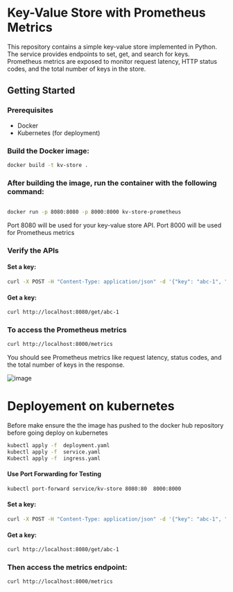 # Key-Value Store with Prometheus Metrics

This repository contains a simple key-value store implemented in Python. The service provides endpoints to set, get, and search for keys. Prometheus metrics are exposed to monitor request latency, HTTP status codes, and the total number of keys in the store.

## Getting Started

### Prerequisites

- Docker
- Kubernetes (for deployment)

### Build the Docker image:

```bash
docker build -t kv-store .
```

### After building the image, run the container with the following command:
```bash

docker run -p 8080:8080 -p 8000:8000 kv-store-prometheus
```

Port 8080 will be used for your key-value store API.
Port 8000 will be used for Prometheus metrics

### Verify the APIs

#### Set a key:

 ```bash
curl -X POST -H "Content-Type: application/json" -d '{"key": "abc-1", "value": "123"}' http://localhost:8080/set
 ```
#### Get a key:

```bash
curl http://localhost:8080/get/abc-1
```
### To access the Prometheus metrics

```bash
curl http://localhost:8000/metrics
```
You should see Prometheus metrics like request latency, status codes, and the total number of keys in the response.

![image](https://github.com/user-attachments/assets/e6b22707-5a28-4766-b6a4-13aaf649db55)

# Deployement on kubernetes
Before make ensure the the image has pushed to the docker hub repository before going deploy on kubernetes

```bash
kubectl apply -f  deployment.yaml
kubectl apply -f  service.yaml
Kubectl apply -f  ingress.yaml
```
#### Use Port Forwarding for Testing
```bash
kubectl port-forward service/kv-store 8080:80  8000:8000
```
#### Set a key:
 ```bash
curl -X POST -H "Content-Type: application/json" -d '{"key": "abc-1", "value": "123"}' http://localhost:8080/set
 ```
#### Get a key:
```bash
curl http://localhost:8080/get/abc-1
```
### Then access the metrics endpoint:

```bash
curl http://localhost:8000/metrics
```









